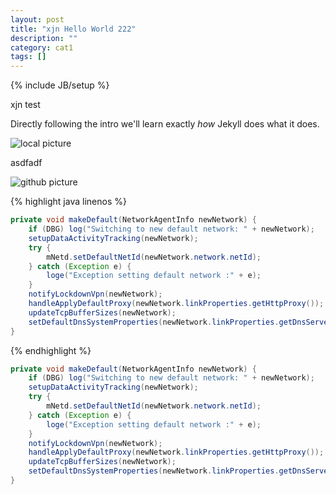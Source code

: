 ```yaml
---
layout: post
title: "xjn Hello World 222"
description: ""
category: cat1
tags: []
---
```

{% include JB/setup %}

xjn test

Directly following the intro we'll learn exactly _how_ Jekyll does what it does.

![local picture](../res/aa.png)

asdfadf

![github picture](https://github.com/igiantpanda/igiantpanda.github.io/blob/master/_posts/res/aa.png?raw=true)

{% highlight java linenos %}
```java
private void makeDefault(NetworkAgentInfo newNetwork) {
    if (DBG) log("Switching to new default network: " + newNetwork);
    setupDataActivityTracking(newNetwork);
    try {
        mNetd.setDefaultNetId(newNetwork.network.netId);
    } catch (Exception e) {
        loge("Exception setting default network :" + e);
    }
    notifyLockdownVpn(newNetwork);
    handleApplyDefaultProxy(newNetwork.linkProperties.getHttpProxy());
    updateTcpBufferSizes(newNetwork);
    setDefaultDnsSystemProperties(newNetwork.linkProperties.getDnsServers());
}
```
{% endhighlight %}





```java
private void makeDefault(NetworkAgentInfo newNetwork) {
    if (DBG) log("Switching to new default network: " + newNetwork);
    setupDataActivityTracking(newNetwork);
    try {
        mNetd.setDefaultNetId(newNetwork.network.netId);
    } catch (Exception e) {
        loge("Exception setting default network :" + e);
    }
    notifyLockdownVpn(newNetwork);
    handleApplyDefaultProxy(newNetwork.linkProperties.getHttpProxy());
    updateTcpBufferSizes(newNetwork);
    setDefaultDnsSystemProperties(newNetwork.linkProperties.getDnsServers());
}
```
